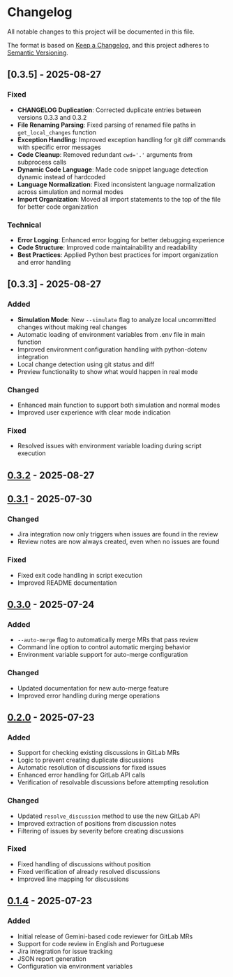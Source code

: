 # Changelog

All notable changes to this project will be documented in this file.

The format is based on [Keep a Changelog](https://keepachangelog.com/en/1.0.0/),
and this project adheres to [Semantic Versioning](https://semver.org/spec/v2.0.0.html).

## [0.3.5] - 2025-08-27

### Fixed
- **CHANGELOG Duplication**: Corrected duplicate entries between versions 0.3.3 and 0.3.2
- **File Renaming Parsing**: Fixed parsing of renamed file paths in `get_local_changes` function
- **Exception Handling**: Improved exception handling for git diff commands with specific error messages
- **Code Cleanup**: Removed redundant `cwd='.'` arguments from subprocess calls
- **Dynamic Code Language**: Made code snippet language detection dynamic instead of hardcoded
- **Language Normalization**: Fixed inconsistent language normalization across simulation and normal modes
- **Import Organization**: Moved all import statements to the top of the file for better code organization

### Technical
- **Error Logging**: Enhanced error logging for better debugging experience
- **Code Structure**: Improved code maintainability and readability
- **Best Practices**: Applied Python best practices for import organization and error handling

## [0.3.3] - 2025-08-27

### Added
- **Simulation Mode**: New `--simulate` flag to analyze local uncommitted changes without making real changes
- Automatic loading of environment variables from .env file in main function
- Improved environment configuration handling with python-dotenv integration
- Local change detection using git status and diff
- Preview functionality to show what would happen in real mode

### Changed
- Enhanced main function to support both simulation and normal modes
- Improved user experience with clear mode indication

### Fixed
- Resolved issues with environment variable loading during script execution

## [0.3.2] - 2025-08-27

## [0.3.1] - 2025-07-30

### Changed
- Jira integration now only triggers when issues are found in the review
- Review notes are now always created, even when no issues are found

### Fixed
- Fixed exit code handling in script execution
- Improved README documentation

## [0.3.0] - 2025-07-24

### Added
- `--auto-merge` flag to automatically merge MRs that pass review
- Command line option to control automatic merging behavior
- Environment variable support for auto-merge configuration

### Changed
- Updated documentation for new auto-merge feature
- Improved error handling during merge operations

## [0.2.0] - 2025-07-23

### Added
- Support for checking existing discussions in GitLab MRs
- Logic to prevent creating duplicate discussions
- Automatic resolution of discussions for fixed issues
- Enhanced error handling for GitLab API calls
- Verification of resolvable discussions before attempting resolution

### Changed
- Updated `resolve_discussion` method to use the new GitLab API
- Improved extraction of positions from discussion notes
- Filtering of issues by severity before creating discussions

### Fixed
- Fixed handling of discussions without position
- Fixed verification of already resolved discussions
- Improved line mapping for discussions

## [0.1.4] - 2025-07-23

### Added
- Initial release of Gemini-based code reviewer for GitLab MRs
- Support for code review in English and Portuguese
- Jira integration for issue tracking
- JSON report generation
- Configuration via environment variables

[Unreleased]: https://github.com/alairjt/gitlab-gemini-reviewer/compare/v0.3.2...HEAD
[0.3.2]: https://github.com/alairjt/gitlab-gemini-reviewer/compare/v0.3.1...v0.3.2
[0.3.1]: https://github.com/alairjt/gitlab-gemini-reviewer/compare/v0.3.0...v0.3.1
[0.3.0]: https://github.com/alairjt/gitlab-gemini-reviewer/compare/v0.2.0...v0.3.0
[0.2.0]: https://github.com/alairjt/gitlab-gemini-reviewer/compare/v0.1.4...v0.2.0
[0.1.4]: https://github.com/alairjt/gitlab-gemini-reviewer/releases/tag/v0.1.4
